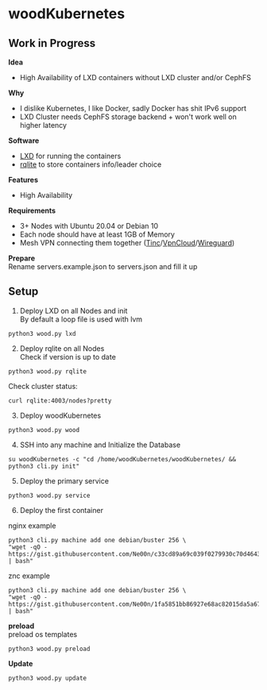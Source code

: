 # woodKubernetes

## Work in Progress

**Idea**<br />
- High Availability of LXD containers without LXD cluster and/or CephFS

**Why**
- I dislike Kubernetes, I like Docker, sadly Docker has shit IPv6 support
- LXD Cluster needs CephFS storage backend + won't work well on higher latency

**Software**<br />
- [LXD](https://github.com/lxc/lxd) for running the containers
- [rqlite](https://github.com/rqlite/rqlite) to store containers info/leader choice

**Features**<br />
- High Availability

**Requirements**
- 3+ Nodes with Ubuntu 20.04 or Debian 10
- Each node should have at least 1GB of Memory
- Mesh VPN connecting them together ([Tinc](https://www.tinc-vpn.org/)/[VpnCloud](https://github.com/dswd/vpncloud)/[Wireguard](https://www.wireguard.com/))

**Prepare**<br />
Rename servers.example.json to servers.json and fill it up<br />

## Setup<br />
1. Deploy LXD on all Nodes and init<br />
By default a loop file is used with lvm
```
python3 wood.py lxd
```
2. Deploy rqlite on all Nodes<br />
Check if version is up to date
```
python3 wood.py rqlite
```
Check cluster status:
```
curl rqlite:4003/nodes?pretty
```
3. Deploy woodKubernetes
```
python3 wood.py wood
```
4. SSH into any machine and Initialize the Database
```
su woodKubernetes -c "cd /home/woodKubernetes/woodKubernetes/ && python3 cli.py init"
```
5. Deploy the primary service
```
python3 wood.py service
```
6. Deploy the first container<br />

nginx example
```
python3 cli.py machine add one debian/buster 256 \
"wget -qO - https://gist.githubusercontent.com/Ne00n/c33cd89a69c039f0279930c70d46433b/raw/ec64796e6bd4bb489932e6db97782477c3e36ffb/test | bash"
```
znc example
```
python3 cli.py machine add one debian/buster 256 \
"wget -qO - https://gist.githubusercontent.com/Ne00n/1fa5851bb86927e68ac82015da5a6744/raw/4a3b783719c12781004202cac3bf9c96d73582b3/znc%2520test%2520deploy | bash"
```

**preload**<br />
preload os templates
```
python3 wood.py preload
```

**Update**
```
python3 wood.py update
```
